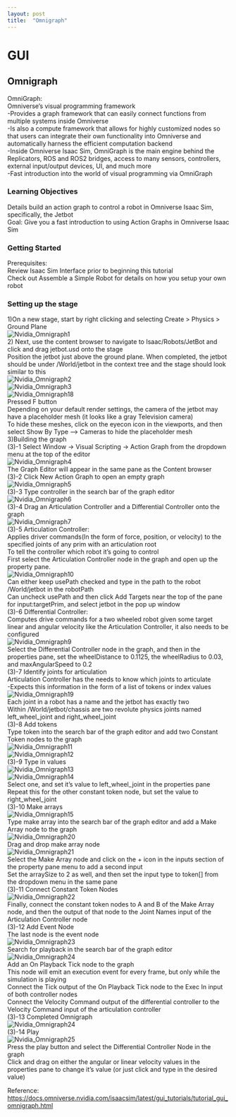 ```yaml
---
layout: post
title:  "Omnigraph"
---
```

# GUI
## Omnigraph
OmniGraph: <br/>
Omniverse’s visual programming framework <br/>
-Provides a graph framework that can easily connect functions from multiple systems inside Omniverse <br/>
-Is also a compute framework that allows for highly customized nodes so that users can integrate their own functionality into Omniverse and automatically harness the efficient computation backend <br/>
-Inside Omniverse Isaac Sim, OmniGraph is the main engine behind the Replicators, ROS and ROS2 bridges, access to many sensors, controllers, external input/output devices, UI, and much more <br/>
-Fast introduction into the world of visual programming via OmniGraph <br/>
### Learning Objectives
Details build an action graph to control a robot in Omniverse Isaac Sim, specifically, the Jetbot <br/>
Goal: Give you a fast introduction to using Action Graphs in Omniverse Isaac Sim <br/>
### Getting Started
Prerequisites: <br/>
Review Isaac Sim Interface prior to beginning this tutorial <br/>
Check out Assemble a Simple Robot for details on how you setup your own robot <br/>
### Setting up the stage
1)On a new stage, start by right clicking and selecting Create > Physics > Ground Plane <br/>
![Nvidia_Omnigraph1](https://github.com/growingpenguin/growingpenguin.github.io/assets/110277903/6548bfaa-5089-494c-9a0a-fca6f991495d) <br/>
2) Next, use the content browser to navigate to Isaac/Robots/JetBot and click and drag jetbot.usd onto the stage <br/>
Position the jetbot just above the ground plane. When completed, the jetbot should be under /World/jetbot in the context tree and the stage should look similar to this <br/>
![Nvidia_Omnigraph2](https://github.com/growingpenguin/growingpenguin.github.io/assets/110277903/56a3ed77-8be5-4213-a91b-4dda4251027b) <br/>
![Nvidia_Omnigraph3](https://github.com/growingpenguin/growingpenguin.github.io/assets/110277903/e6f0ed1f-01c0-4e77-b074-097e2f398e60) <br/>
![Nvidia_Omnigraph18](https://github.com/growingpenguin/growingpenguin.github.io/assets/110277903/d67f3151-b5fb-47b4-a7f6-a3d031ee7256) <br/>
Pressed F button <br/>
Depending on your default render settings, the camera of the jetbot may have a placeholder mesh (it looks like a gray Television camera) <br/>
To hide these meshes, click on the eyecon icon in the viewports, and then select Show By Type --> Cameras to hide the placeholder mesh <br/>
3)Building the graph <br/>
(3)-1 Select Window -> Visual Scripting -> Action Graph from the dropdown menu at the top of the editor <br/>
![Nvidia_Omnigraph4](https://github.com/growingpenguin/growingpenguin.github.io/assets/110277903/173a5a00-31f0-40a2-9fe1-fee2532edee0) <br/>
The Graph Editor will appear in the same pane as the Content browser <br/>
(3)-2 Click New Action Graph to open an empty graph <br/>
![Nvidia_Omnigraph5](https://github.com/growingpenguin/growingpenguin.github.io/assets/110277903/39a28aed-47b7-4c7e-b333-d24a3bea2d32) <br/>
(3)-3 Type controller in the search bar of the graph editor <br/>
![Nvidia_Omnigraph6](https://github.com/growingpenguin/growingpenguin.github.io/assets/110277903/fc62b0fc-b209-4d10-ac29-4e8d27451c11) <br/>
(3)-4 Drag an Articulation Controller and a Differential Controller onto the graph <br/>
![Nvidia_Omnigraph7](https://github.com/growingpenguin/growingpenguin.github.io/assets/110277903/3927bd90-e747-41d0-9dfc-519ec470036f) <br/>
(3)-5 Articulation Controller: <br/>
Applies driver commands(In the form of force, position, or velocity) to the specified joints of any prim with an articulation root <br/>
To tell the controller which robot it’s going to control <br/>
First select the Articulation Controller node in the graph and open up the property pane. <br/>
![Nvidia_Omnigraph10](https://github.com/growingpenguin/growingpenguin.github.io/assets/110277903/f4637240-b967-446b-8af5-cd5a04b703be) <br/>
Can either keep usePath checked and type in the path to the robot /World/jetbot in the robotPath <br/>
Can uncheck usePath and then click Add Targets near the top of the pane for input:targetPrim, and select jetbot in the pop up window <br/>
(3)-6 Differential Controller: <br/>
Computes drive commands for a two wheeled robot given some target linear and angular velocity like the Articulation Controller, it also needs to be configured <br/>
![Nvidia_Omnigraph9](https://github.com/growingpenguin/growingpenguin.github.io/assets/110277903/6c030410-ca8b-4bd9-aa72-fcb9a01befc9) <br/>
Select the Differential Controller node in the graph, and then in the properties pane, set the wheelDistance to 0.1125, the wheelRadius to 0.03, and maxAngularSpeed to 0.2 <br/>
(3)-7 Identify joints for articulation <br/>
Articulation Controller has the needs to know which joints to articulate <br/>
-Expects this information in the form of a list of tokens or index values <br/>
![Nvidia_Omnigraph19](https://github.com/growingpenguin/growingpenguin.github.io/assets/110277903/5aebc282-106d-40f9-8754-18a032efd27f) <br/>
Each joint in a robot has a name and the jetbot has exactly two <br/>
Within /World/jetbot/chassis are two revolute physics joints named left_wheel_joint and right_wheel_joint <br/>
(3)-8 Add tokens <br/>
Type token into the search bar of the graph editor and add two Constant Token nodes to the graph  <br/>
![Nvidia_Omnigraph11](https://github.com/growingpenguin/growingpenguin.github.io/assets/110277903/9278ab73-94a4-4926-bc60-2da7deddaa66) <br/>
![Nvidia_Omnigraph12](https://github.com/growingpenguin/growingpenguin.github.io/assets/110277903/c6b8aca8-291f-43b3-af4c-fff23ba7f509) <br/>
(3)-9 Type in values <br/>
![Nvidia_Omnigraph13](https://github.com/growingpenguin/growingpenguin.github.io/assets/110277903/fe734950-2b6f-4470-89b2-6217b99ee9b8) <br/>
![Nvidia_Omnigraph14](https://github.com/growingpenguin/growingpenguin.github.io/assets/110277903/82a85e13-d77f-4ad4-8031-cdffd0ee101b) <br/>
Select one, and set it’s value to left_wheel_joint in the properties pane <br/>
Repeat this for the other constant token node, but set the value to right_wheel_joint <br/>
(3)-10 Make arrays <br/>
![Nvidia_Omnigraph15](https://github.com/growingpenguin/growingpenguin.github.io/assets/110277903/c49c28ae-b442-48d1-b46a-afa090679a9e) <br/>
Type make array into the search bar of the graph editor and add a Make Array node to the graph <br/>
![Nvidia_Omnigraph20](https://github.com/growingpenguin/growingpenguin.github.io/assets/110277903/a6f75035-0f63-48ff-81ac-86f84c3b9588) <br/>
Drag and drop make array node <br/>
![Nvidia_Omnigraph21](https://github.com/growingpenguin/growingpenguin.github.io/assets/110277903/db752568-4475-4fec-84a2-012382ca9545) <br/>
Select the Make Array node and click on the + icon in the inputs section of the property pane menu to add a second input <br/>
Set the arraySize to 2 as well, and then set the input type to token[] from the dropdown menu in the same pane <br/>
(3)-11 Connect Constant Token Nodes <br/>
![Nvidia_Omnigraph22](https://github.com/growingpenguin/growingpenguin.github.io/assets/110277903/a42a45ee-9f19-4270-8fc9-6426277f6367) <br/>
Finally, connect the constant token nodes to A and B of the Make Array node, and then the output of that node to the Joint Names input of the Articulation Controller node <br/>
(3)-12 Add Event Node <br/>
The last node is the event node <br/>
![Nvidia_Omnigraph23](https://github.com/growingpenguin/growingpenguin.github.io/assets/110277903/0573e2c7-d9bb-4447-95a7-3b2575e4b6bb) <br/>
Search for playback in the search bar of the graph editor <br/>
![Nvidia_Omnigraph24](https://github.com/growingpenguin/growingpenguin.github.io/assets/110277903/3a9e8fd5-722f-4d97-b782-dd2d4f426857) <br/>
Add an On Playback Tick node to the graph <br/>
This node will emit an execution event for every frame, but only while the simulation is playing <br/>
Connect the Tick output of the On Playback Tick node to the Exec In input of both controller nodes <br/>
Connect the Velocity Command output of the differential controller to the Velocity Command input of the articulation controller <br/>
(3)-13 Completed Omnigraph <br/>
![Nvidia_Omnigraph24](https://github.com/growingpenguin/growingpenguin.github.io/assets/110277903/3a9e8fd5-722f-4d97-b782-dd2d4f426857) <br/>
(3)-14 Play <br/>
![Nvidia_Omnigraph25](https://github.com/growingpenguin/growingpenguin.github.io/assets/110277903/00bb0809-57d3-4bf2-880f-eeebb78fc70c) <br/>
Press the play button and select the Differential Controller Node in the graph <br/>
Click and drag on either the angular or linear velocity values in the properties pane to change it’s value (or just click and type in the desired value) <br/>

Reference: <br/>
https://docs.omniverse.nvidia.com/isaacsim/latest/gui_tutorials/tutorial_gui_omnigraph.html <br/>



